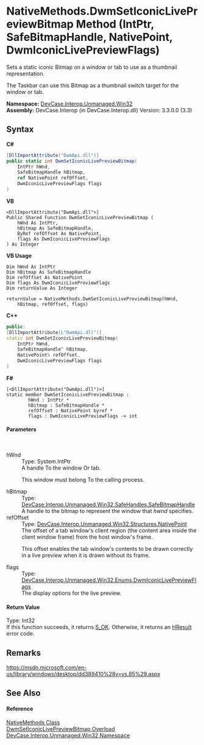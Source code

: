 # NativeMethods.DwmSetIconicLivePreviewBitmap Method (IntPtr, SafeBitmapHandle, NativePoint, DwmIconicLivePreviewFlags)
 

Sets a static iconic Bitmap on a window or tab to use as a thumbnail representation. 

 The Taskbar can use this Bitmap as a thumbnail switch target for the window or tab.

**Namespace:**&nbsp;<a href="N_DevCase_Interop_Unmanaged_Win32">DevCase.Interop.Unmanaged.Win32</a><br />**Assembly:**&nbsp;DevCase.Interop (in DevCase.Interop.dll) Version: 3.3.0.0 (3.3)

## Syntax

**C#**<br />
``` C#
[DllImportAttribute("DwmApi.dll")]
public static int DwmSetIconicLivePreviewBitmap(
	IntPtr hWnd,
	SafeBitmapHandle hBitmap,
	ref NativePoint refOffset,
	DwmIconicLivePreviewFlags flags
)
```

**VB**<br />
``` VB
<DllImportAttribute("DwmApi.dll">]
Public Shared Function DwmSetIconicLivePreviewBitmap ( 
	hWnd As IntPtr,
	hBitmap As SafeBitmapHandle,
	ByRef refOffset As NativePoint,
	flags As DwmIconicLivePreviewFlags
) As Integer
```

**VB Usage**<br />
``` VB Usage
Dim hWnd As IntPtr
Dim hBitmap As SafeBitmapHandle
Dim refOffset As NativePoint
Dim flags As DwmIconicLivePreviewFlags
Dim returnValue As Integer

returnValue = NativeMethods.DwmSetIconicLivePreviewBitmap(hWnd, 
	hBitmap, refOffset, flags)
```

**C++**<br />
``` C++
public:
[DllImportAttribute(L"DwmApi.dll")]
static int DwmSetIconicLivePreviewBitmap(
	IntPtr hWnd, 
	SafeBitmapHandle^ hBitmap, 
	NativePoint% refOffset, 
	DwmIconicLivePreviewFlags flags
)
```

**F#**<br />
``` F#
[<DllImportAttribute("DwmApi.dll")>]
static member DwmSetIconicLivePreviewBitmap : 
        hWnd : IntPtr * 
        hBitmap : SafeBitmapHandle * 
        refOffset : NativePoint byref * 
        flags : DwmIconicLivePreviewFlags -> int 

```


#### Parameters
&nbsp;<dl><dt>hWnd</dt><dd>Type: System.IntPtr<br />A handle To the window Or tab. 

 This window must belong To the calling process.</dd><dt>hBitmap</dt><dd>Type: <a href="T_DevCase_Interop_Unmanaged_Win32_SafeHandles_SafeBitmapHandle">DevCase.Interop.Unmanaged.Win32.SafeHandles.SafeBitmapHandle</a><br />A handle to the bitmap to represent the window that *hwnd* specifies.</dd><dt>refOffset</dt><dd>Type: <a href="T_DevCase_Interop_Unmanaged_Win32_Structures_NativePoint">DevCase.Interop.Unmanaged.Win32.Structures.NativePoint</a><br />The offset of a tab window's client region (the content area inside the client window frame) from the host window's frame. 

 This offset enables the tab window's contents to be drawn correctly in a live preview when it is drawn without its frame.</dd><dt>flags</dt><dd>Type: <a href="T_DevCase_Interop_Unmanaged_Win32_Enums_DwmIconicLivePreviewFlags">DevCase.Interop.Unmanaged.Win32.Enums.DwmIconicLivePreviewFlags</a><br />The display options for the live preview.</dd></dl>

#### Return Value
Type: Int32<br />If this function succeeds, it returns <a href="T_DevCase_Interop_Unmanaged_Win32_Enums_HResult">S_OK</a>. Otherwise, it returns an <a href="T_DevCase_Interop_Unmanaged_Win32_Enums_HResult">HResult</a> error code.

## Remarks
<a href="https://msdn.microsoft.com/en-us/library/windows/desktop/dd389410%28v=vs.85%29.aspx" target="_blank">https://msdn.microsoft.com/en-us/library/windows/desktop/dd389410%28v=vs.85%29.aspx</a>

## See Also


#### Reference
<a href="T_DevCase_Interop_Unmanaged_Win32_NativeMethods">NativeMethods Class</a><br /><a href="Overload_DevCase_Interop_Unmanaged_Win32_NativeMethods_DwmSetIconicLivePreviewBitmap">DwmSetIconicLivePreviewBitmap Overload</a><br /><a href="N_DevCase_Interop_Unmanaged_Win32">DevCase.Interop.Unmanaged.Win32 Namespace</a><br />